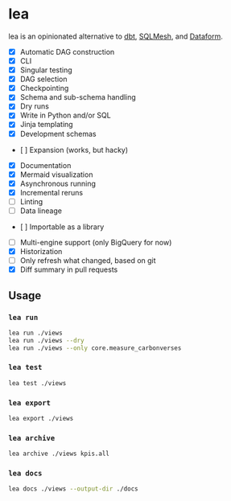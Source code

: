 # lea

lea is an opinionated alternative to [dbt](https://www.getdbt.com/), [SQLMesh](https://sqlmesh.com/), and [Dataform](https://cloud.google.com/dataform).

- [x] Automatic DAG construction
- [x] CLI
- [x] Singular testing
- [x] DAG selection
- [x] Checkpointing
- [x] Schema and sub-schema handling
- [x] Dry runs
- [x] Write in Python and/or SQL
- [x] Jinja templating
- [x] Development schemas
- [ ] Expansion (works, but hacky)
- [x] Documentation
- [x] Mermaid visualization
- [x] Asynchronous running
- [x] Incremental reruns
- [ ] Linting
- [ ] Data lineage
- [ ] Importable as a library
- [ ] Multi-engine support (only BigQuery for now)
- [x] Historization
- [ ] Only refresh what changed, based on git
- [x] Diff summary in pull requests

## Usage

### `lea run`

```sh
lea run ./views
lea run ./views --dry
lea run ./views --only core.measure_carbonverses
```

### `lea test`

```sh
lea test ./views
```

### `lea export`

```sh
lea export ./views
```

### `lea archive`

```sh
lea archive ./views kpis.all
```

### `lea docs`

```sh
lea docs ./views --output-dir ./docs
```
